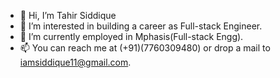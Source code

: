 - 👋 Hi, I’m Tahir Siddique
- 👀 I’m interested in building a career as Full-stack Engineer.
- 🌱 I’m currently employed in Mphasis(Full-stack Engg).
- 📫 You can reach me at (+91)(7760309480) or drop a mail to iamsiddique11@gmail.com.

<!---
iamsiddique11/iamsiddique11 is a ✨ special ✨ repository because its `README.md` (this file) appears on your GitHub profile.
You can click the Preview link to take a look at your changes.
--->
